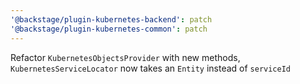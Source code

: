 ```yaml
---
'@backstage/plugin-kubernetes-backend': patch
'@backstage/plugin-kubernetes-common': patch
---
```


Refactor `KubernetesObjectsProvider` with new methods, `KubernetesServiceLocator` now takes an `Entity` instead of `serviceId`
